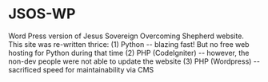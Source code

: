 # JSOS-WP
Word Press version of Jesus Sovereign Overcoming Shepherd website.  
This site was re-written thrice:
(1) Python -- blazing fast! But no free web hosting for Python during that time
(2) PHP (CodeIgniter) -- however, the non-dev people were not able to update the website
(3) PHP (Wordpress) -- sacrificed speed for maintainability via CMS
